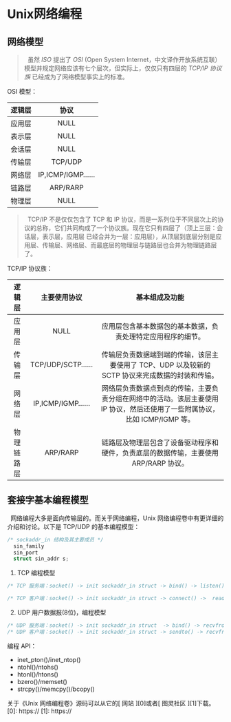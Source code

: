 #  Unix网络编程
## 网络模型 ##
> &nbsp;&nbsp;虽然 *ISO* 提出了 *OSI* (Open System Internet，中文译作开放系统互联）模型并规定网络应该有七个层次，但实际上，仅仅只有四层的 *TCP/IP 协议族* 已经成为了网络模型事实上的标准。

OSI 模型：

|  逻辑层 | 协议 |
|:---------: | :---------: |
| 应用层  | NULL |
| 表示层  | NULL |
| 会话层  | NULL |
| 传输层  | TCP/UDP |
| 网络层  | IP,ICMP/IGMP…… |
| 链路层  | ARP/RARP |
| 物理层  | NULL |

>  &nbsp;&nbsp;TCP/IP 不是仅仅包含了 TCP 和 IP 协议，而是一系列位于不同层次上的协议的总称，它们共同构成了一个协议族。现在它只有四层了（顶上三层：会话层，表示层，应用层 已经合并为一层：应用层），从顶层到底层分别是应用层、传输层、网络层、而最底层的物理层与链路层也合并为物理链路层了。

TCP/IP 协议族：

| 逻辑层 | 主要使用协议 | 基本组成及功能 |
| :----: | :-----: | :--------------------: |
| 应用层 | NULL | 应用层包含基本数据包的基本数据，负责处理特定应用程序的细节。| 
| 传输层 | TCP/UDP/SCTP…… | 传输层负责数据端到端的传输，该层主要使用了 TCP、UDP 以及较新的 SCTP 协议来完成数据的封装和传输。|
| 网络层 | IP,ICMP/IGMP…… | 网络层负责数据点到点的传输，主要负责分组在网络中的活动。该层主要使用 IP 协议，然后还使用了一些附属协议，比如 ICMP/IGMP 等。|
| 物理链路层 | ARP/RARP | 链路层及物理层包含了设备驱动程序和硬件，负责底层的数据传输，主要使用 ARP/RARP 协议。|

## 套接字基本编程模型 ##
&nbsp;&nbsp;网络编程大多是面向传输层的。而关于网络编程，Unix 网络编程卷中有更详细的介绍和讨论。以下是 TCP/UDP 的基本编程模型：
```C
/* sockaddr_in 结构及其主要成员 */
  sin_family
  sin_port
  struct sin_addr s;
```

1. TCP 编程模型

```C 
/* TCP 服务端：socket() -> init sockaddr_in struct -> bind() -> listen() -> accept() -> write() -> close() */

/* TCP 客户端：socket() -> init sockaddr_in struct -> connect() ->  read() -> close() */
```
2. UDP 用户数据报(8位)，编程模型

```C
/* UDP 服务端：socket() -> init sockaddr_in struct  -> bind() -> recvfrom() -> sendto() */
/* UDP 客户端：socket() -> init sockaddr_in struct -> sendto() -> recvfrom() -> close() */
```
编程 API：

 + inet_pton()/inet_ntop()
 + ntohl()/ntohs()
 + htonl()/htons()
 + bzero()/memset()
 + strcpy()/memcpy()/bcopy()


关于《Unix 网络编程卷》源码可以从它的[ 网站 ][0]或者[ 图灵社区 ][1]下载。
[0]: https://
[1]: https://
